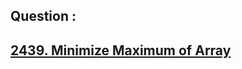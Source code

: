 ## Question : 
<h2> <a href="https://leetcode.com/problems/minimize-maximum-of-array/">2439. Minimize Maximum of Array</a>
